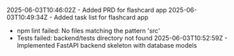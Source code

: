 2025-06-03T10:46:02Z - Added PRD for flashcard app
2025-06-03T10:49:34Z - Added task list for flashcard app
  - npm lint failed: No files matching the pattern 'src'
  - Tests failed: backend/tests directory not found
2025-06-03T10:52:59Z - Implemented FastAPI backend skeleton with database models
